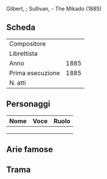 Gilbert, ; Sullivan, - The Mikado (1885)

## Scheda

| | |
| :- | :- |
| Compositore | |
| Librettista | |
| Anno | 1885 |
| Prima esecuzione | 1885 |
| N. atti | |

## Personaggi

| Nome | Voce | Ruolo |
| - | - | - |
| | | |
| | | |
| | | |

## Arie famose

## Trama